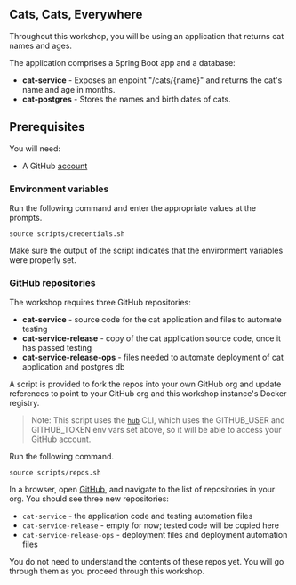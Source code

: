 ## Cats, Cats, Everywhere

Throughout this workshop, you will be using an application that returns cat names and ages.

The application comprises a Spring Boot app and a database:
- **cat-service** - Exposes an enpoint "/cats/{name}" and returns the cat's name and age in months.
- **cat-postgres** - Stores the names and birth dates of cats.

## Prerequisites

You will need:
- A GitHub [account](https://github.com)

### Environment variables

Run the following command and enter the appropriate values at the prompts.
```execute-1
source scripts/credentials.sh
```

Make sure the output of the script indicates that the environment variables were properly set.

### GitHub repositories

The workshop requires three GitHub repositories:
- **cat-service** - source code for the cat application and files to automate testing
- **cat-service-release** - copy of the cat application source code, once it has passed testing
- **cat-service-release-ops** - files needed to automate deployment of cat application and postgres db

A script is provided to fork the repos into your own GitHub org and update references to point to your GitHub org and this workshop instance's Docker registry.
> Note: This script uses the [`hub`](https://hub.github.com/) CLI, which uses the GITHUB_USER and GITHUB_TOKEN env vars set above, so it will be able to access your GitHub account.

Run the following command.
```execute-1
source scripts/repos.sh
```

In a browser, open [GitHub](https://github.com), and navigate to the list of repositories in your org.
You should see three new repositories:
- `cat-service` - the application code and testing automation files
- `cat-service-release` - empty for now; tested code will be copied here
- `cat-service-release-ops` - deployment files and deployment automation files

You do not need to understand the contents of these repos yet. 
You will go through them as you proceed through this workshop.
